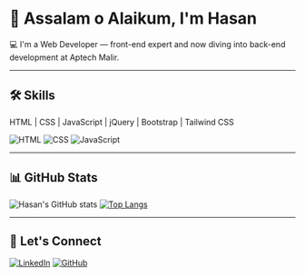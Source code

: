 # 👋 Assalam o Alaikum, I'm Hasan

💻 I'm a Web Developer — front-end expert and now diving into back-end development at Aptech Malir.

---

## 🛠️ Skills
HTML | CSS | JavaScript | jQuery | Bootstrap | Tailwind CSS

![HTML](https://img.shields.io/badge/-HTML5-orange?style=flat&logo=html5)
![CSS](https://img.shields.io/badge/-CSS3-blue?style=flat&logo=css3)
![JavaScript](https://img.shields.io/badge/-JavaScript-yellow?style=flat&logo=javascript)

---

## 📊 GitHub Stats

![Hasan's GitHub stats](https://github-readme-stats.vercel.app/api?username=hasancoder&show_icons=true&theme=radical)
[![Top Langs](https://github-readme-stats.vercel.app/api/top-langs/?username=hasancoder&layout=compact)](https://github.com/anuraghazra/github-readme-stats)

---

## 🔗 Let's Connect

[![LinkedIn](https://img.shields.io/badge/LinkedIn-blue?logo=linkedin)](https://linkedin.com/in/yourprofile)
[![GitHub](https://img.shields.io/badge/GitHub-black?logo=github)](https://github.com/hasancoder)

